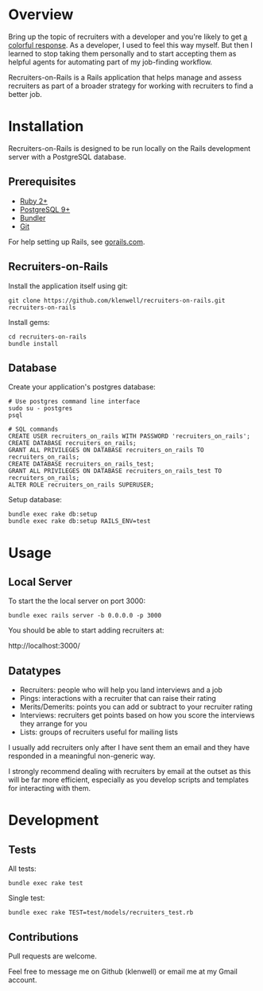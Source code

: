 # Overview

Bring up the topic of recruiters with a developer and you're likely to get [a colorful
response](https://hn.algolia.com/?query=recruiters&sort=byPopularity&prefix&page=0&dateRange=all&type=story).
As a developer, I used to feel this way myself. But then I learned to stop taking them personally
and to start accepting them as helpful agents for automating part of my job-finding workflow.

Recruiters-on-Rails is a Rails application that helps manage and assess recruiters as part of
a broader strategy for working with recruiters to find a better job.


# Installation

Recruiters-on-Rails is designed to be run locally on the Rails development server with
a PostgreSQL database.

## Prerequisites

- [Ruby 2+](https://www.ruby-lang.org/en/downloads/)
- [PostgreSQL 9+](http://www.postgresql.org/)
- [Bundler](http://bundler.io/)
- [Git](http://git-scm.com/)

For help setting up Rails, see [gorails.com](https://gorails.com/setup/).

## Recruiters-on-Rails

Install the application itself using git:

    git clone https://github.com/klenwell/recruiters-on-rails.git recruiters-on-rails

Install gems:

    cd recruiters-on-rails
    bundle install

## Database

Create your application's postgres database:

    # Use postgres command line interface
    sudo su - postgres
    psql

    # SQL commands
    CREATE USER recruiters_on_rails WITH PASSWORD 'recruiters_on_rails';
    CREATE DATABASE recruiters_on_rails;
    GRANT ALL PRIVILEGES ON DATABASE recruiters_on_rails TO recruiters_on_rails;
    CREATE DATABASE recruiters_on_rails_test;
    GRANT ALL PRIVILEGES ON DATABASE recruiters_on_rails_test TO recruiters_on_rails;
    ALTER ROLE recruiters_on_rails SUPERUSER;

Setup database:

    bundle exec rake db:setup
    bundle exec rake db:setup RAILS_ENV=test


# Usage

## Local Server

To start the the local server on port 3000:

    bundle exec rails server -b 0.0.0.0 -p 3000

You should be able to start adding recruiters at:

http://localhost:3000/

## Datatypes

- Recruiters: people who will help you land interviews and a job
- Pings: interactions with a recruiter that can raise their rating
- Merits/Demerits: points you can add or subtract to your recruiter rating
- Interviews: recruiters get points based on how you score the interviews they arrange for you
- Lists: groups of recruiters useful for mailing lists

I usually add recruiters only after I have sent them an email and they have responded in a
meaningful non-generic way.

I strongly recommend dealing with recruiters by email at the outset as this will be far
more efficient, especially as you develop scripts and templates for interacting with them.


# Development

## Tests
All tests:

    bundle exec rake test

Single test:

    bundle exec rake TEST=test/models/recruiters_test.rb

## Contributions
Pull requests are welcome.

Feel free to message me on Github (klenwell) or email me at my Gmail account.
